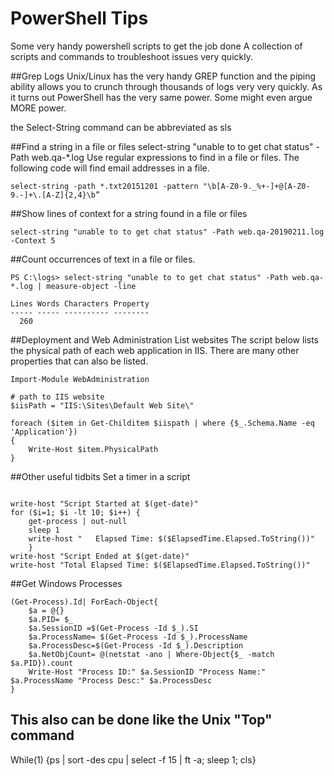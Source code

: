 # PowerShell Tips

Some very handy powershell scripts to get the job done
A collection of scripts and commands to troubleshoot issues very quickly.

##Grep Logs 
Unix/Linux has the very handy GREP function and the piping ability allows you to crunch through thousands of logs very very quickly.  As it turns out PowerShell has the very same power.  Some might even argue MORE power.

the Select-String command can be abbreviated as sls

##Find a string in a file or files
select-string "unable to to get chat status" -Path web.qa-*.log
Use regular expressions to find in a file or files.
The following code will find email addresses in a file.
```
select-string -path *.txt20151201 -pattern "\b[A-Z0-9._%+-]+@[A-Z0-9.-]+\.[A-Z]{2,4}\b”
```

##Show lines of context for a string found in a file or files
```
select-string "unable to to get chat status" -Path web.qa-20190211.log -Context 5
```

##Count occurrences of text in a file or files.
```
PS C:\logs> select-string "unable to to get chat status" -Path web.qa-*.log | measure-object -line
 
Lines Words Characters Property
----- ----- ---------- --------
  260
```

##Deployment and Web Administration
List websites 
The script below lists the physical path of each web application in IIS. There are many other properties that can also be listed.
```
Import-Module WebAdministration
 
# path to IIS website
$iisPath = "IIS:\Sites\Default Web Site\"
 
foreach ($item in Get-Childitem $iispath | where {$_.Schema.Name -eq 'Application'})
{
    Write-Host $item.PhysicalPath
}
```

##Other useful tidbits
Set a timer in a script
```$ElapsedTime = [System.Diagnostics.Stopwatch]::StartNew()
  
write-host "Script Started at $(get-date)"
for ($i=1; $i -lt 10; $i++) {
    get-process | out-null
    sleep 1
    write-host "   Elapsed Time: $($ElapsedTime.Elapsed.ToString())"
    }
write-host "Script Ended at $(get-date)"
write-host "Total Elapsed Time: $($ElapsedTime.Elapsed.ToString())"
```

##Get Windows Processes
```
(Get-Process).Id| ForEach-Object{
    $a = @{}
    $a.PID= $_
    $a.SessionID =$(Get-Process -Id $_).SI
    $a.ProcessName= $(Get-Process -Id $_).ProcessName
    $a.ProcessDesc=$(Get-Process -Id $_).Description
    $a.NetObjCount= @(netstat -ano | Where-Object{$_ -match $a.PID}).count
    Write-Host "Process ID:" $a.SessionID "Process Name:" $a.ProcessName "Process Desc:" $a.ProcessDesc
}
 ```

 ## This also can be done like the Unix "Top" command
While(1) {ps | sort -des cpu | select -f 15 | ft -a; sleep 1; cls}
